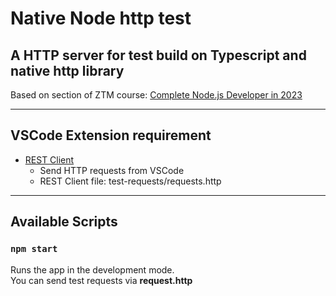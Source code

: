 # Native Node http test

## A HTTP server for test build on Typescript and native http library

Based on section of ZTM course: [Complete Node.js Developer in 2023](https://zerotomastery.io/courses/learn-node-js/)

---

## VSCode Extension requirement

- [REST Client](https://marketplace.visualstudio.com/items?itemName=humao.rest-client)
  - Send HTTP requests from VSCode
  - REST Client file: test-requests/requests.http

---

## Available Scripts

### `npm start`

Runs the app in the development mode.<br />
You can send test requests via **request.http**
